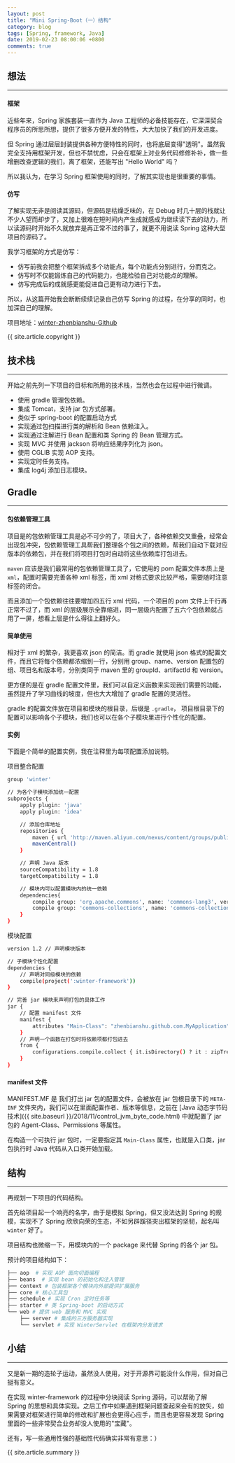 ```yaml
---
layout: post
title: "Mini Spring-Boot（一）结构"
category: blog
tags: [Spring, framework, Java]
date: 2019-02-23 08:00:06 +0800
comments: true
---
```


## 想法
---
#### 框架
近些年来，Spring 家族套装一直作为 Java 工程师的必备技能存在，它深深契合程序员的所思所想，提供了很多方便开发的特性，大大加快了我们的开发进度。

但 Spring 通过层层封装提供各种方便特性的同时，也将底层变得"透明"。虽然我完全支持用框架开发，但也不禁忧虑，只会在框架上对业务代码修修补补，做一些增删改查逻辑的我们，离了框架，还能写出 "Hello World" 吗？

所以我认为，在学习 Spring 框架使用的同时，了解其实现也是很重要的事情。

#### 仿写
了解实现无非是阅读其源码，但源码是枯燥乏味的，在 Debug 时几十层的栈就让不少人望而却步了，又加上很难在短时间内产生成就感成为继续读下去的动力，所以读源码时开始不久就放弃是再正常不过的事了，就更不用说读 Spring 这种大型项目的源码了。

我学习框架的方式是仿写：

- 仿写前我会把整个框架拆成多个功能点，每个功能点分别进行，分而克之。
- 仿写时不仅能锻炼自己的代码能力，也能检验自己对功能点的理解。
- 仿写完成后的成就感更能促进自己更有动力进行下去。

所以，从这篇开始我会断断续续记录自己仿写 Spring 的过程，在分享的同时，也加深自己的理解。

项目地址：[winter-zhenbianshu-Github](https://github.com/zhenbianshu/winter-framework)

{{ site.article.copyright }}

## 技术栈
---
开始之前先列一下项目的目标和所用的技术栈，当然也会在过程中进行微调。

- 使用 gradle 管理包依赖。
- 集成 Tomcat，支持 jar 包方式部署。
- 类似于 spring-boot 的配置启动方式
- 实现通过包扫描进行类的解析和 Bean 依赖注入。
- 实现通过注解进行 Bean 配置和类 Spring 的 Bean 管理方式。
- 实现 MVC 并使用 jackson 将响应结果序列化为 json。
- 使用 CGLIB 实现 AOP 支持。
- 实现定时任务支持。
- 集成 log4j 添加日志模块。

## Gradle
---
#### 包依赖管理工具
项目是的包依赖管理工具是必不可少的了，项目大了，各种依赖交叉重叠，经常会出现包冲突，包依赖管理工具帮我们整理各个包之间的依赖，帮我们自动下载对应版本的依赖包，并在我们将项目打包时自动将这些依赖库打包进去。

`maven` 应该是我们最常用的包依赖管理工具了，它使用的 pom 配置文件本质上是 `xml`，配置时需要完善各种 xml 标签，而 xml 对格式要求比较严格，需要随时注意标签的闭合。

而且添加一个包依赖往往要增加四五行 xml 代码，一个项目的 pom 文件上千行再正常不过了，而 xml 的层级展示全靠缩进，同一层级内配置了五六个包依赖就占用了一屏，想看上层是什么得往上翻好久。

#### 简单使用
相对于 xml 的繁杂，我更喜欢 json 的简洁。而 gradle 就使用 json 格式的配置文件，而且它将每个依赖都浓缩到一行，分别用 group、name、version 配置包的组、项目名和版本号，分别类同于 maven 里的 groupId、artifactId 和 version。

更方便的是在 gradle 配置文件里，我们可以自定义函数来实现我们需要的功能，虽然提升了学习曲线的坡度，但也大大增加了 gradle 配置的灵活性。

gradle 的配置文件放在项目和模块的根目录，后缀是 `.gradle`， 项目根目录下的配置可以影响各个子模块，我们也可以在各个子模块里进行个性化的配置。

#### 实例
下面是个简单的配置实例，我在注释里为每项配置添加说明。

项目整合配置
```bash
group 'winter'

// 为各个子模块添加统一配置
subprojects {
    apply plugin: 'java'
    apply plugin: 'idea'

    // 添加仓库地址
    repositories {
        maven { url 'http://maven.aliyun.com/nexus/content/groups/public/' }
        mavenCentral()
    }

    // 声明 Java 版本
    sourceCompatibility = 1.8
    targetCompatibility = 1.8

    // 模块内可以配置模块内的统一依赖
    dependencies{
        compile group: 'org.apache.commons', name: 'commons-lang3', version: '3.4'
        compile group: 'commons-collections', name: 'commons-collections', version: '3.2.1'
    }
}
```

模块配置

```bash
version 1.2 // 声明模块版本

// 子模块个性化配置
dependencies {
    // 声明对同级模块的依赖
    compile(project(':winter-framework'))
}

// 完善 jar 模块来声明打包的具体工作
jar {
    // 配置 manifest 文件
    manifest {
        attributes "Main-Class": "zhenbianshu.github.com.MyApplication"
    }
    // 声明一个函数在打包时将依赖项都打包进去
    from {
        configurations.compile.collect { it.isDirectory() ? it : zipTree(it) }
    }
}

```

#### manifest 文件
MANIFEST.MF 是 我们打出 jar 包的配置文件，会被放在 jar 包根目录下的 `META-INF` 文件夹内，我们可以在里面配置作者、版本等信息，之前在 [Java 动态字节码技术]({{ site.baseurl }}/2018/11/control_jvm_byte_code.html) 中就配置了 jar 包的 Agent-Class、Permissions 等属性。

在构造一个可执行 jar 包时，一定要指定其 `Main-Class` 属性，也就是入口类，jar 包执行时 Java 代码从入口类开始加载。

## 结构
---
再规划一下项目的代码结构。

首先给项目起一个响亮的名字，由于是模拟 Spring，但又没法达到 Spring 的规模，实现不了 Spring 欣欣向荣的生态，不如另辟蹊径突出框架的坚韧，起名叫 `winter` 好了。

项目结构也微缩一下，用模块内的一个 package 来代替 Spring 的各个 jar 包。

预计的项目结构如下：

``` bash
├── aop  # 实现 AOP 面向切面编程
├── beans  # 实现 bean 的初始化和注入管理
├── context # 包装框架各个模块向外部提供扩展服务
├── core # 核心工具包
├── schedule # 实现 Cron 定时任务等
├── starter # 类 Spring-boot 的启动方式
└── web # 提供 web 服务和 MVC 实现
    ├── server # 集成的三方服务器实现
    └── servlet # 实现 WinterServlet 在框架内分发请求
```

## 小结
---
又是新一期的造轮子运动，虽然没人使用，对于开源界可能没什么作用，但对自己挺有意义。

在实现 winter-framework 的过程中分块阅读 Spring 源码，可以帮助了解 Spring 的思想和具体实现。之后工作中如果遇到框架问题查起来会有的放矢，如果需要对框架进行简单的修改和扩展也会更得心应手，而且也更容易发现 Spring 里面的一些非常契合业务却没人使用的"宝藏"。

还有，写一些通用性强的基础性代码确实非常有意思：）

{{ site.article.summary }}